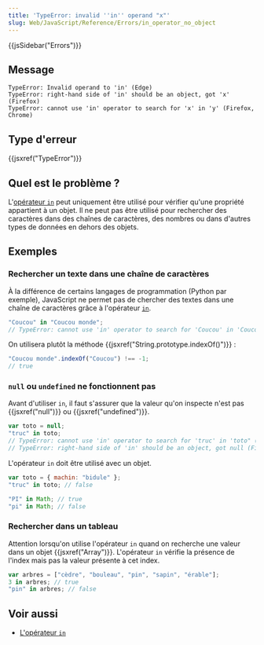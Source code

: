 ```yaml
---
title: 'TypeError: invalid ''in'' operand "x"'
slug: Web/JavaScript/Reference/Errors/in_operator_no_object
---
```


{{jsSidebar("Errors")}}

## Message

```
TypeError: Invalid operand to 'in' (Edge)
TypeError: right-hand side of 'in' should be an object, got 'x' (Firefox)
TypeError: cannot use 'in' operator to search for 'x' in 'y' (Firefox, Chrome)
```

## Type d'erreur

{{jsxref("TypeError")}}

## Quel est le problème ?

L'[opérateur `in`](/fr/docs/Web/JavaScript/Reference/Operators/in) peut uniquement être utilisé pour vérifier qu'une propriété appartient à un objet. Il ne peut pas être utilisé pour rechercher des caractères dans des chaînes de caractères, des nombres ou dans d'autres types de données en dehors des objets.

## Exemples

### Rechercher un texte dans une chaîne de caractères

À la différence de certains langages de programmation (Python par exemple), JavaScript ne permet pas de chercher des textes dans une chaîne de caractères grâce à l'opérateur [`in`](/fr/docs/Web/JavaScript/Reference/Operators/in).

```js example-bad
"Coucou" in "Coucou monde";
// TypeError: cannot use 'in' operator to search for 'Coucou' in 'Coucou monde'
```

On utilisera plutôt la méthode {{jsxref("String.prototype.indexOf()")}} :

```js example-good
"Coucou monde".indexOf("Coucou") !== -1;
// true
```

### `null` ou `undefined` ne fonctionnent pas

Avant d'utiliser `in`, il faut s'assurer que la valeur qu'on inspecte n'est pas {{jsxref("null")}} ou {{jsxref("undefined")}}.

```js example-bad
var toto = null;
"truc" in toto;
// TypeError: cannot use 'in' operator to search for 'truc' in 'toto" (Chrome)
// TypeError: right-hand side of 'in' should be an object, got null (Firefox)
```

L'opérateur `in` doit être utilisé avec un objet.

```js example-good
var toto = { machin: "bidule" };
"truc" in toto; // false

"PI" in Math; // true
"pi" in Math; // false
```

### Rechercher dans un tableau

Attention lorsqu'on utilise l'opérateur `in` quand on recherche une valeur dans un objet {{jsxref("Array")}}. L'opérateur `in` vérifie la présence de l'index mais pas la valeur présente à cet index.

```js
var arbres = ["cèdre", "bouleau", "pin", "sapin", "érable"];
3 in arbres; // true
"pin" in arbres; // false
```

## Voir aussi

- [L'opérateur `in`](/fr/docs/Web/JavaScript/Reference/Operators/in)
